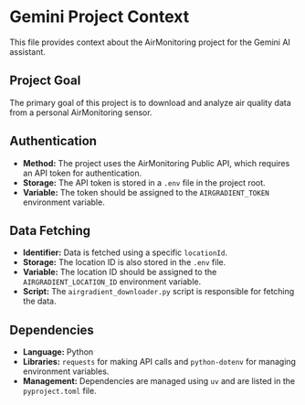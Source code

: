 # Gemini Project Context

This file provides context about the AirMonitoring project for the Gemini AI assistant.

## Project Goal

The primary goal of this project is to download and analyze air quality data from a personal AirMonitoring sensor.

## Authentication

- **Method:** The project uses the AirMonitoring Public API, which requires an API token for authentication.
- **Storage:** The API token is stored in a `.env` file in the project root.
- **Variable:** The token should be assigned to the `AIRGRADIENT_TOKEN` environment variable.

## Data Fetching

- **Identifier:** Data is fetched using a specific `locationId`.
- **Storage:** The location ID is also stored in the `.env` file.
- **Variable:** The location ID should be assigned to the `AIRGRADIENT_LOCATION_ID` environment variable.
- **Script:** The `airgradient_downloader.py` script is responsible for fetching the data.

## Dependencies

- **Language:** Python
- **Libraries:** `requests` for making API calls and `python-dotenv` for managing environment variables.
- **Management:** Dependencies are managed using `uv` and are listed in the `pyproject.toml` file.

